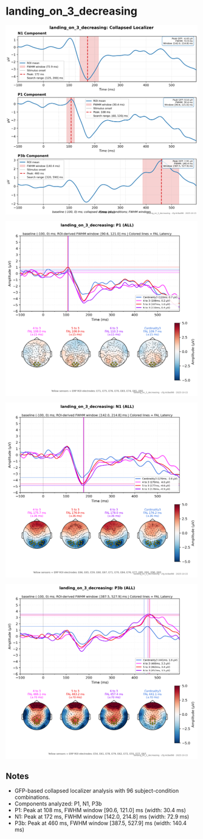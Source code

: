 # landing_on_3_decreasing

![figure](docs/assets/plots/landing_on_3_decreasing/landing_on_3_decreasing-collapsed_localizer.png)

![figure](docs/assets/plots/landing_on_3_decreasing/landing_on_3_decreasing-P1.png)

![figure](docs/assets/plots/landing_on_3_decreasing/landing_on_3_decreasing-N1.png)

![figure](docs/assets/plots/landing_on_3_decreasing/landing_on_3_decreasing-P3b.png)


## Notes

- GFP-based collapsed localizer analysis with 96 subject-condition combinations.
- Components analyzed: P1, N1, P3b
- P1: Peak at 108 ms, FWHM window [90.6, 121.0] ms (width: 30.4 ms)
- N1: Peak at 172 ms, FWHM window [142.0, 214.8] ms (width: 72.9 ms)
- P3b: Peak at 460 ms, FWHM window [387.5, 527.9] ms (width: 140.4 ms)
